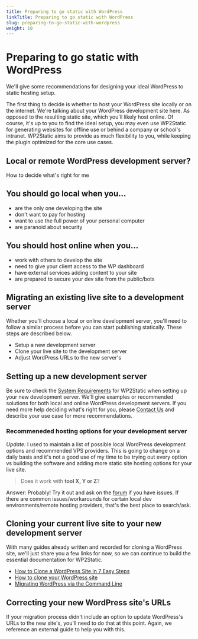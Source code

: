 ```yaml
---
title: Preparing to go static with WordPress
linkTitle: Preparing to go static with WordPress
slug: preparing-to-go-static-with-wordpress
weight: 10
---
```


Preparing to go static with WordPress
=====================================

We'll give some recommendations for designing your ideal WordPress to
static hosting setup.

The first thing to decide is whether to host your WordPress site locally
or on the internet. We're talking about your WordPress development site
here. As opposed to the resulting static site, which you'll likely host
online. Of course, it's up to you to find the ideal setup, you may even
use WP2Static for generating websites for offline use or behind a
company or school's intranet. WP2Static aims to provide as much
flexibility to you, while keeping the plugin optimized for the core use
cases.


Local or remote WordPress development server?
---------------------------------------------

How to decide what's right for me


You should go local when you...
--------------------------------

- are the only one developing the site
- don't want to pay for hosting
- want to use the full power of your personal computer
- are paranoid about security

You should host online when you...
-----------------------------------

- work with others to develop the site
- need to give your client access to the WP dashboard
- have external services adding content to your site
- are prepared to secure your dev site from the public/bots

Migrating an existing live site to a development server
-------------------------------------------------------

Whether you'll choose a local or online development server, you'll need
to follow a similar process before you can start publishing statically.
These steps are described below.

- Setup a new development server
- Clone your live site to the development server
- Adjust WordPress URLs to the new server's

Setting up a new development server
-----------------------------------

Be sure to check the [System Requirements](/docs/getting-started/system-requirements) for
WP2Static when setting up your new development server. We'll give
examples or recommended solutions for both local and online WordPress
development servers. If you need more help deciding what's right for
you, please [Contact Us](/contact) and describe your use case for more
recommendations.


### Recommeneded hosting options for your development server

*Update:* I used to maintain a list of possible local WordPress development options and recommended VPS providers. This is going to change on a daily basis and it's not a good use of my time to be trying out every option vs building the software and adding more static site hosting options for your live site.

> Does it work with **tool X, Y or Z**?

Answer: Probably! Try it out and ask on the [forum](https://www.staticword.press/c/wordpress-static-site-generators/wp2static/) if you have issues. If there are common issues/workarounds for certain local dev environments/remote hosting providers, that's the best place to search/ask.



Cloning your current live site to your new development server
-------------------------------------------------------------

With many guides already written and recorded for cloning a WordPress
site, we'll just share you a few links for now, so we can continue to
build the essential documentation for WP2Static.

- [How to Clone a WordPress Site in 7 Easy Steps](https://www.wpbeginner.com/wp-tutorials/how-to-clone-a-wordpress-site-in-7-easy-steps/)
- [How to clone your WordPress site](https://getflywheel.com/layout/clone-your-wordpress-site-how-to/)
- [Migrating WordPress via the Command Line](https://www.conetix.com.au/blog/migrating-wordpress-command-line)


Correcting your new WordPress site's URLs
------------------------------------------

If your migration process didn't include an option to update WordPress's
URLs to the new site's, you'll need to do that at this point. Again, we
reference an external guide to help you with this.
